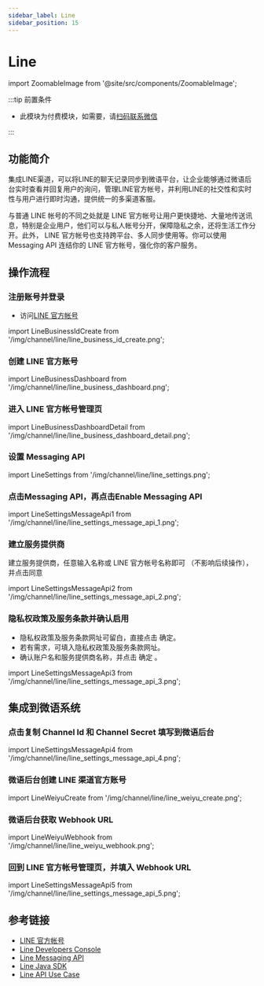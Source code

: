```yaml
---
sidebar_label: Line
sidebar_position: 15
---
```


# Line

import ZoomableImage from '@site/src/components/ZoomableImage';

:::tip 前置条件

- 此模块为付费模块，如需要，请[扫码联系微信](/img/wechat.png)

:::

## 功能简介

集成LINE渠道，可以将LINE的聊天记录同步到微语平台，让企业能够通过微语后台实时查看并回复用户的询问，管理LINE官方帐号，并利用LINE的社交性和实时性与用户进行即时沟通，提供统一的多渠道客服。

与普通 LINE 帐号的不同之处就是 LINE 官方帐号让用户更快捷地、大量地传送讯息，特别是企业用户，他们可以与私人帐号分开，保障隐私之余，还将生活工作分开。此外， LINE 官方帐号也支持跨平台、多人同步使用等。你可以使用 Messaging API 连结你的 LINE 官方帐号，强化你的客户服务。

## 操作流程

### 注册账号并登录

- 访问[LINE 官方帐号](https://manager.LINE.biz/)

import LineBusinessIdCreate from '/img/channel/line/line_business_id_create.png';

<ZoomableImage src={LineBusinessIdCreate} alt="LINE业务ID创建" width="360px" />

### 创建 LINE 官方账号

import LineBusinessDashboard from '/img/channel/line/line_business_dashboard.png';

<ZoomableImage src={LineBusinessDashboard} alt="LINE业务仪表板" />

### 进入 LINE 官方帐号管理页

import LineBusinessDashboardDetail from '/img/channel/line/line_business_dashboard_detail.png';

<ZoomableImage src={LineBusinessDashboardDetail} alt="LINE业务仪表板详情" />

### 设置 Messaging API

import LineSettings from '/img/channel/line/line_settings.png';

<ZoomableImage src={LineSettings} alt="LINE设置" />

### 点击Messaging API，再点击Enable Messaging API

import LineSettingsMessageApi1 from '/img/channel/line/line_settings_message_api_1.png';

<ZoomableImage src={LineSettingsMessageApi1} alt="启用Messaging API" />

### 建立服务提供商

建立服务提供商，任意输入名称或 LINE 官方帐号名称即可 （不影响后续操作），并点击同意

import LineSettingsMessageApi2 from '/img/channel/line/line_settings_message_api_2.png';

<ZoomableImage src={LineSettingsMessageApi2} alt="建立服务提供商" width="360px" />

### 隐私权政策及服务条款并确认启用

- 隐私权政策及服务条款网址可留白，直接点击 确定。
- 若有需求，可填入隐私权政策及服务条款网址。
- 确认账户名和服务提供商名称，并点击 确定 。

import LineSettingsMessageApi3 from '/img/channel/line/line_settings_message_api_3.png';

<ZoomableImage src={LineSettingsMessageApi3} alt="隐私权政策及服务条款确认" />

## 集成到微语系统

### 点击复制 Channel Id 和 Channel Secret 填写到微语后台

import LineSettingsMessageApi4 from '/img/channel/line/line_settings_message_api_4.png';

<ZoomableImage src={LineSettingsMessageApi4} alt="复制Channel Id和Channel Secret" />

### 微语后台创建 LINE 渠道官方账号

import LineWeiyuCreate from '/img/channel/line/line_weiyu_create.png';

<ZoomableImage src={LineWeiyuCreate} alt="微语后台创建LINE渠道" />

### 微语后台获取 Webhook URL

import LineWeiyuWebhook from '/img/channel/line/line_weiyu_webhook.png';

<ZoomableImage src={LineWeiyuWebhook} alt="获取Webhook URL" />

### 回到 LINE 官方帐号管理页，并填入 Webhook URL

import LineSettingsMessageApi5 from '/img/channel/line/line_settings_message_api_5.png';

<ZoomableImage src={LineSettingsMessageApi5} alt="填入Webhook URL" />

## 参考链接

- [LINE 官方帐号](https://manager.LINE.biz/)
- [Line Developers Console](https://developers.line.biz/console/)
- [Line Messaging API](https://developers.line.biz/en/docs/messaging-api/overview/)
- [Line Java SDK](https://github.com/line/line-bot-sdk-java)
- [Line API Use Case](https://developers.line.biz/en/docs/messaging-api/overview/#line-api-use-case)
